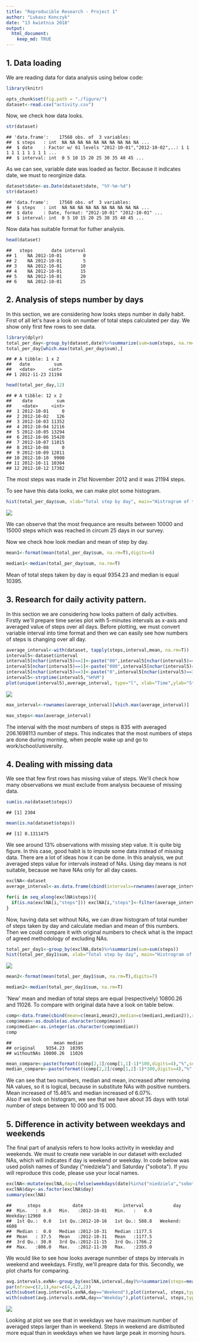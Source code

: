 ```yaml
---
title: "Reproducible Research - Project 1"
author: "Lukasz Konczyk"
date: "13 kwietnia 2018"
output: 
  html_document:
    keep_md: TRUE
---
```


## 1. Data loading  
 
 
We are reading data for data analysis using below code: 

```r
library(knitr)

opts_chunk$set(fig.path = "./figure/")
dataset<-read.csv("activity.csv")
```

Now, we check how data looks.


```r
str(dataset)
```

```
## 'data.frame':	17568 obs. of  3 variables:
##  $ steps   : int  NA NA NA NA NA NA NA NA NA NA ...
##  $ date    : Factor w/ 61 levels "2012-10-01","2012-10-02",..: 1 1 1 1 1 1 1 1 1 1 ...
##  $ interval: int  0 5 10 15 20 25 30 35 40 45 ...
```

As we can see, variable date was loaded as factor. Because it indicates date, we must to reorginize data.


```r
dataset$date<-as.Date(dataset$date, "%Y-%m-%d")
str(dataset)
```

```
## 'data.frame':	17568 obs. of  3 variables:
##  $ steps   : int  NA NA NA NA NA NA NA NA NA NA ...
##  $ date    : Date, format: "2012-10-01" "2012-10-01" ...
##  $ interval: int  0 5 10 15 20 25 30 35 40 45 ...
```

Now data has suitable format for futher analysis.


```r
head(dataset)
```

```
##   steps       date interval
## 1    NA 2012-10-01        0
## 2    NA 2012-10-01        5
## 3    NA 2012-10-01       10
## 4    NA 2012-10-01       15
## 5    NA 2012-10-01       20
## 6    NA 2012-10-01       25
```


## 2. Analysis of steps number by days

In this section, we are considering how looks steps number in daily habit. First of all let's have a look on number of total steps calculated per day. We show only first few rows to see data.


```r
library(dplyr)
total_per_day<-group_by(dataset,date)%>%summarize(sum=sum(steps, na.rm=T))
total_per_day[which.max(total_per_day$sum),]
```

```
## # A tibble: 1 x 2
##   date         sum
##   <date>     <int>
## 1 2012-11-23 21194
```

```r
head(total_per_day,12) 
```

```
## # A tibble: 12 x 2
##    date         sum
##    <date>     <int>
##  1 2012-10-01     0
##  2 2012-10-02   126
##  3 2012-10-03 11352
##  4 2012-10-04 12116
##  5 2012-10-05 13294
##  6 2012-10-06 15420
##  7 2012-10-07 11015
##  8 2012-10-08     0
##  9 2012-10-09 12811
## 10 2012-10-10  9900
## 11 2012-10-11 10304
## 12 2012-10-12 17382
```
  
The most steps was made in 21st November 2012 and it was 21194 steps.

To see have this data looks, we can make plot some histogram.


```r
hist(total_per_day$sum, xlab="Total step by day", main="Histrogram of total step by day")
```

![](./figure/histogram-1.png)<!-- -->

We can observe that the most frequance are results between 10000 and 15000 steps which was reached in circum 25 days in our survey.  

Now we check how look median and mean of step by day.  


```r
mean1<-format(mean(total_per_day$sum, na.rm=T),digits=6)
```

```r
median1<-median(total_per_day$sum, na.rm=T)
```

Mean of total steps taken by day is equal 9354.23 and median is equal 10395.

## 3. Research for daily activity pattern.

In this section we are considering how looks pattern of daily activities. Firstly we'll prepare time series plot with 5-minutes intervals as x-axis and averaged value of steps over all days. Before plotting, we must convert variable interval into time format and then we can easily see how numbers of steps is changing over all day.


```r
average_interval<-with(dataset, tapply(steps,interval,mean, na.rm=T))
interval5<-dataset$interval
interval5[nchar(interval5)==2]<-paste("00",interval5[nchar(interval5)==2],sep="")
interval5[nchar(interval5)==1]<-paste("000",interval5[nchar(interval5)==1],sep="")
interval5[nchar(interval5)==3]<-paste("0",interval5[nchar(interval5)==3],sep="")
interval5<-strptime(interval5,"%H%M")
plot(unique(interval5),average_interval, type="l", xlab="Time",ylab="Steps number", main="Time series of average steps number in 5-minutes intervals")
```

![](./figure/unnamed-chunk-3-1.png)<!-- -->


```r
max_interval<-rownames(average_interval)[which.max(average_interval)]
```

```r
max_steps<-max(average_interval)
```

The interval with the most numbers of steps is 835 with averaged 206.1698113 number of steps. This indicates that the most numbers of steps are done during morning, when people wake up and go to work/school/university.

## 4. Dealing with missing data

We see that few first rows has missing value of steps. We'll check how many observations we must exclude from analysis becauese of missing data.


```r
sum(is.na(dataset$steps))
```

```
## [1] 2304
```

```r
mean(is.na(dataset$steps))
```

```
## [1] 0.1311475
```

We see around 13% observations with missing step value. It is quite big figure. In this case, good habit is to impute some data instead of missing data. There are a lot of ideas how it can be done. In this analysis, we put averaged steps value for intervals instead of NAs. Using day means is not suitable, because we have NAs only for all day cases.



```r
exclNA<-dataset
average_interval<-as.data.frame(cbind(intervals=rownames(average_interval),avg.steps=round(average_interval,0)))

for(i in seq_along(exclNA$steps)){
  if(is.na(exclNA[i,"steps"])) exclNA[i,"steps"]<-filter(average_interval,exclNA[i,"interval"]==average_interval$intervals)%>%select(avg.steps)
}
```

Now, having data set without NAs, we can draw histogram of total number of steps taken by day and calculate median and mean of this numbers. Then we could compare it with original numbers to check what is the impact of agreed methodology of excluding NAs.


```r
total_per_day1<-group_by(exclNA,date)%>%summarize(sum=sum(steps))
hist(total_per_day1$sum, xlab="Total step by day", main="Histrogram of total step by day")
```

![](./figure/unnamed-chunk-6-1.png)<!-- -->

```r
mean2<-format(mean(total_per_day1$sum, na.rm=T),digits=7)
```

```r
median2<-median(total_per_day1$sum, na.rm=T)
```

'New' mean and median of total steps are equal (respectively) 10800.26 and 11026. To compare with original data have a look on table below.

```r
comp<-data.frame(cbind(mean=c(mean1,mean2),median=c(median1,median2)),row.names=c("original","withoutNAs"))
comp$mean<-as.double(as.character(comp$mean))
comp$median<-as.integer(as.character(comp$median))
comp
```

```
##                mean median
## original    9354.23  10395
## withoutNAs 10800.26  11026
```

```r
mean_compare<-paste(format((comp[2,1]/comp[1,1]-1)*100,digits=4),"%",sep="")
median_compare<-paste(format((comp[2,2]/comp[1,2]-1)*100,digits=4),"%",sep="")
```

We can see that two numbers, median and mean, increased after removing NA values, so it is logical, because in substitute NAs with positive numbers. Mean increased of 15.46% and median increased of 6.07%.  
Also if we look on histogram, we see that we have about 35 days with total number of steps between 10 000 and 15 000. 

## 5. Difference in activity between weekdays and weekends

The final part of analysis refers to how looks activity in weekday and weekends. We must to create new variable in our dataset with excluded NAs, which will indicates if day is weekend or weekday. In code below was used polish names of Sunday ("niedziela") and Saturday ("sobota"). If you will reproduce this code, please use your local names.


```r
exclNA<-mutate(exclNA,day=ifelse(weekdays(date)%in%c("niedziela","sobota"),"Weekend","Weekday"))
exclNA$day<-as.factor(exclNA$day)
summary(exclNA)
```

```
##      steps            date               interval           day       
##  Min.   :  0.0   Min.   :2012-10-01   Min.   :   0.0   Weekday:12960  
##  1st Qu.:  0.0   1st Qu.:2012-10-16   1st Qu.: 588.8   Weekend: 4608  
##  Median :  0.0   Median :2012-10-31   Median :1177.5                  
##  Mean   : 37.5   Mean   :2012-10-31   Mean   :1177.5                  
##  3rd Qu.: 30.0   3rd Qu.:2012-11-15   3rd Qu.:1766.2                  
##  Max.   :806.0   Max.   :2012-11-30   Max.   :2355.0
```

We would like to see how looks average nunmber of steps by intervals in weekend and weekdays. Firstly, we'll preapre data for this. Secondly, we plot charts for comparing.


```r
avg.intervals.exNA<-group_by(exclNA,interval,day)%>%summarize(steps=mean(steps))
par(mfrow=c(2,1),mar=c(4,4,2,2))
with(subset(avg.intervals.exNA,day=="Weekend"),plot(interval, steps,type="l",xlab="Time interval",ylab="Steps", main="Average steps number in Weekend",ylim=c(0,max(avg.intervals.exNA$steps))))
with(subset(avg.intervals.exNA,day=="Weekday"),plot(interval, steps,type="l",xlab="Time interval",ylab="Steps", main="Average steps number in Weekday",ylim=c(0,max(avg.intervals.exNA$steps))))
```

![](./figure/unnamed-chunk-7-1.png)<!-- -->

Looking at plot we see that in weekdays we have maximum number of averaged steps larger than in weekend. Steps in weekend are distributed more equal than in weekdays when we have large peak in morning hours.
